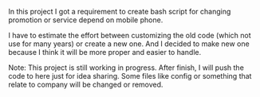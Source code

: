 In this project I got a requirement to create bash script for changing promotion or service depend on mobile phone.

I have to estimate the effort between customizing the old code (which not use for many years) or create a new one.
And I decided to make new one because I think it will be more proper and easier to handle.

Note: This project is still working in progress. After finish, I will push the code to here just for idea sharing. Some files like config or something that relate to company will be changed or removed.
